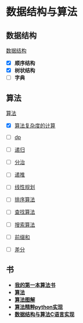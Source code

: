 # 数据结构与算法

## 数据结构

[数据结构](./数据结构.md)

- [X] **顺序结构**
- [X] **树状结构**
- [ ] **字典**

## 算法

[算法](./Algorithm.md)
- [X] [算法复杂度的计算](./笔记/算法/算法复杂度.md)
- [ ] [dp](./笔记/算法/dp.md)
- [ ] [递归](./笔记/算法/递归.md)
- [ ] [分治](./笔记/算法/分治.md)
- [ ] [递推](./笔记/算法/递推.md)
- [ ] [线性规划](./笔记/算法/线性规划.md)
- [ ] [排序算法](./笔记/算法/排序算法.md)
- [ ] [查找算法](./笔记/算法/查找算法.md)
- [ ] [搜索算法](./笔记/算法/搜索算法.md)
- [ ] [前缀和](./笔记/算法/前缀和.md)
- [ ] [差分](./笔记/算法/)


## 书

- **[我的第一本算法书](./书/[图灵程序设计丛书].我的第一本算法书.pdf)**
- **[算法](./书/[图灵程序设计丛书].算法.第4版.revise29.pdf)**
- **[算法图解](./书/[图灵程序设计丛书].算法图解.pdf)**
- **[算法精粹python实现](./书/[异步图书].算法精粹：经典计算机科学问题的Python实现-200601.pdf)**
- **[数据结构与算法C语言实现](./书/数据结构%20%20C语言版_严蔚敏，吴伟民编著_北京：清华大学出版社_2011.05_13505804_P336.pdf)**
